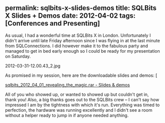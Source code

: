 permalink: sqlbits-x-slides-demos
title: SQLBits X Slides + Demos
date: 2012-04-02
tags: [Conferences and Presenting]
---
As usual, I had a wonderful time at SQLBits X in London. Unfortunately I didn't arrive until late Friday afternoon since I was flying in at the last minute from SQLConnections. I did however make it to the fabulous party and managed to get in bed early enough so I could be ready for my presentation on Saturday.

<!-- more -->

2012-03-31-12.00.43_2.jpg

As promised in my session, here are the downloadable slides and demos: [</a>

[sqlbits_2012_04_01_revealing_the_magic.rar - Slides & demos](sqlbits_2012_04_01_revealing_the_magic.rar)

All of you who showed up, or wanted to showed up but couldn't get in, thank you! Also, a big thanks goes out to the SQLBits crew – I can't say how impressed I am by the tightness with which it's run. Everything was timed to perfection, the hardware was running excellently and I didn't see a room without a helper ready to jump in if anyone needed anything.